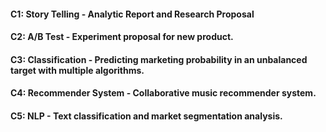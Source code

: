 #### C1: Story Telling - Analytic Report and Research Proposal

#### C2: A/B Test - Experiment proposal for new product.

#### C3: Classification - Predicting marketing probability in an unbalanced target with multiple algorithms.

#### C4: Recommender System - Collaborative music recommender system.

#### C5: NLP - Text classification and market segmentation analysis. 
